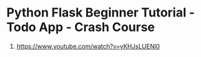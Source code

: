 # Python Flask Beginner Tutorial - Todo App - Crash Course

1. <https://www.youtube.com/watch?v=yKHJsLUENl0>
